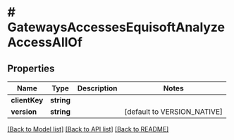 # # GatewaysAccessesEquisoftAnalyzeAccessAllOf

## Properties

Name | Type | Description | Notes
------------ | ------------- | ------------- | -------------
**clientKey** | **string** |  |
**version** | **string** |  | [default to VERSION_NATIVE]

[[Back to Model list]](../../README.md#models) [[Back to API list]](../../README.md#endpoints) [[Back to README]](../../README.md)
